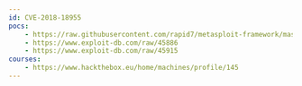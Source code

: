 ```yaml
---
id: CVE-2018-18955
pocs:
    - https://raw.githubusercontent.com/rapid7/metasploit-framework/master/modules/exploits/linux/local/nested_namespace_idmap_limit_priv_esc.rb
    - https://www.exploit-db.com/raw/45886
    - https://www.exploit-db.com/raw/45915
courses:
    - https://www.hackthebox.eu/home/machines/profile/145
---
```

